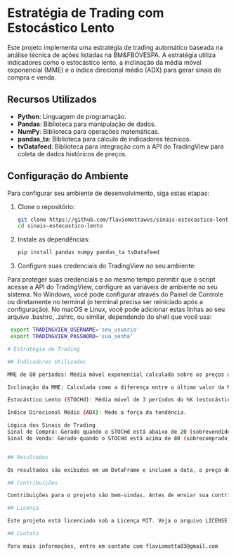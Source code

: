 # Estratégia de Trading com Estocástico Lento

Este projeto implementa uma estratégia de trading automático baseada na análise técnica de ações listadas na BM&FBOVESPA. A estratégia utiliza indicadores como o estocástico lento, a inclinação da média móvel exponencial (MME) e o índice direcional médio (ADX) para gerar sinais de compra e venda.

## Recursos Utilizados

- **Python**: Linguagem de programação.
- **Pandas**: Biblioteca para manipulação de dados.
- **NumPy**: Biblioteca para operações matemáticas.
- **pandas_ta**: Biblioteca para cálculo de indicadores técnicos.
- **tvDatafeed**: Biblioteca para integração com a API do TradingView para coleta de dados históricos de preços.

## Configuração do Ambiente

Para configurar seu ambiente de desenvolvimento, siga estas etapas:

1. Clone o repositório:
   ```bash
   git clone https://github.com/flaviomottawvs/sinais-estocastico-lento.git
   cd sinais-estocastico-lento

2. Instale as dependências: 

   ```bash
   pip install pandas numpy pandas_ta tvDatafeed
   
   
3. Configure suas credenciais do TradingView no seu ambiente:

Para proteger suas credenciais e ao mesmo tempo permitir que o script acesse a API do TradingView, configure as variáveis de ambiente no seu sistema. No Windows, você pode configurar através do Painel de Controle ou diretamente no terminal (o terminal precisa ser reiniciado após a configuração). No macOS e Linux, você pode adicionar estas linhas ao seu arquivo .bashrc, .zshrc, ou similar, dependendo do shell que você usa:

   ```bash
	export TRADINGVIEW_USERNAME='seu_usuario'
	export TRADINGVIEW_PASSWORD='sua_senha'

# Estratégia de Trading

## Indicadores Utilizados

MME de 80 períodos: Média móvel exponencial calculada sobre os preços de fechamento.

Inclinação da MME: Calculada como a diferença entre o último valor da MME e o valor de 40 barras antes, dividido por 40. A função hiperbólica tangente (tanh) é usada para transformar a inclinação bruta em uma escala que fica entre -1 e 1.

Estocástico Lento (STOCHd): Média móvel de 3 períodos do %K (estocástico rápido).

Índice Direcional Médio (ADX): Mede a força da tendência.

Lógica dos Sinais de Trading
Sinal de Compra: Gerado quando o STOCHd está abaixo de 20 (sobrevendido), o preço está acima da MME80 e a MME80 está inclinada para cima com ADX maior que 25.
Sinal de Venda: Gerado quando o STOCHd está acima de 80 (sobrecomprado), o preço está abaixo da MME80 e a MME80 está inclinada para baixo com ADX maior que 25.   


## Resultados

Os resultados são exibidos em um DataFrame e incluem a data, o preço de fechamento, os valores dos indicadores e o sinal de trading gerado.

## Contribuições

Contribuições para o projeto são bem-vindas. Antes de enviar sua contribuição, por favor, revise as diretrizes de contribuição.

## Licença 

Este projeto está licenciado sob a Licença MIT. Veja o arquivo LICENSE para mais detalhes.

## Contato

Para mais informações, entre em contato com flaviomotta03@gmail.com

